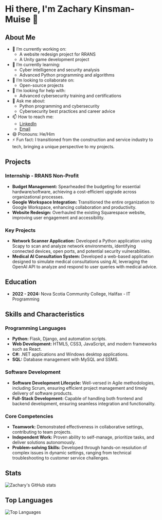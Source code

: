 # Hi there, I'm Zachary Kinsman-Muise 👋

## About Me
- 🔭 I’m currently working on:
  - A website redesign project for RRANS
  - A Unity game development project
- 🌱 I’m currently learning:
  - Cyber intelligence and security analysis
  - Advanced Python programming and algorithms
- 👯 I’m looking to collaborate on:
  - Open-source projects
- 🤔 I’m looking for help with:
  - Advanced cybersecurity training and certifications
- 💬 Ask me about:
  - Python programming and cybersecurity
  - Cybersecurity best practices and career advice
- 📫 How to reach me:
  - [LinkedIn](https://www.linkedin.com/in/zachary-kinsman-muise) 
  - [Email](mailto:zackkinsman@gmail.com)
- 😄 Pronouns: He/Him
- ⚡ Fun fact: I transitioned from the construction and service industry to tech, bringing a unique perspective to my projects.

## Projects
### Internship - RRANS Non-Profit
- **Budget Management:** Spearheaded the budgeting for essential hardware/software, achieving a cost-efficient upgrade across organizational processes.
- **Google Workspace Integration:** Transitioned the entire organization to Google Workspace, enhancing collaboration and productivity.
- **Website Redesign:** Overhauled the existing Squarespace website, improving user engagement and accessibility.

### Key Projects
- **Network Scanner Application:** Developed a Python application using Scapy to scan and analyze network environments, identifying connected devices, open ports, and potential security vulnerabilities.
- **Medical AI Consultation System:** Developed a web-based application designed to simulate medical consultations using AI, leveraging the OpenAI API to analyze and respond to user queries with medical advice.

## Education
- **2022 - 2024:** Nova Scotia Community College, Halifax - IT Programming

## Skills and Characteristics
### Programming Languages
- **Python:** Flask, Django, and automation scripts.
- **Web Development:** HTML5, CSS3, JavaScript, and modern frameworks such as React.
- **C#:** .NET applications and Windows desktop applications.
- **SQL:** Database management with MySQL and SSMS.

### Software Development
- **Software Development Lifecycle:** Well-versed in Agile methodologies, including Scrum, ensuring efficient project management and timely delivery of software products.
- **Full-Stack Development:** Capable of handling both frontend and backend development, ensuring seamless integration and functionality.

### Core Competencies
- **Teamwork:** Demonstrated effectiveness in collaborative settings, contributing to team projects.
- **Independent Work:** Proven ability to self-manage, prioritize tasks, and deliver solutions autonomously.
- **Problem-solving Skills:** Developed through hands-on resolution of complex issues in dynamic settings, ranging from technical troubleshooting to customer service challenges.

## Stats
![Zachary's GitHub stats](https://github-readme-stats.vercel.app/api?username=shortword1&show_icons=true&theme=radical)

## Top Languages
![Top Languages](https://github-readme-stats.vercel.app/api/top-langs/?username=shortword1&layout=compact&theme=radical)
